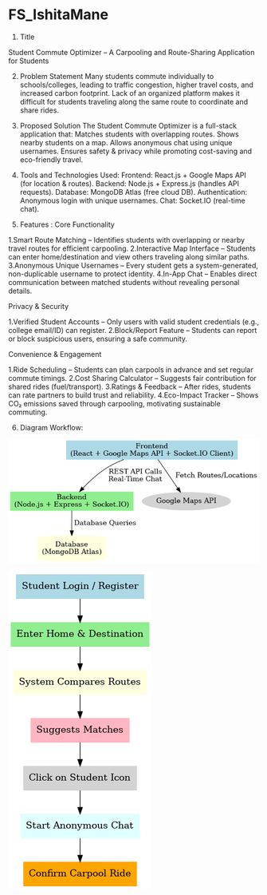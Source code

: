 # FS_IshitaMane
1. Title

Student Commute Optimizer – A Carpooling and Route-Sharing Application for Students

2. Problem Statement
Many students commute individually to schools/colleges, leading to traffic congestion, higher travel costs, and increased carbon footprint.
Lack of an organized platform makes it difficult for students traveling along the same route to coordinate and share rides.

3. Proposed Solution
The Student Commute Optimizer is a full-stack application that:
Matches students with overlapping routes.
Shows nearby students on a map.
Allows anonymous chat using unique usernames.
Ensures safety & privacy while promoting cost-saving and eco-friendly travel.

4.  Tools and Technologies Used:
Frontend: React.js + Google Maps API (for location & routes).
Backend: Node.js + Express.js (handles API requests).
Database: MongoDB Atlas (free cloud DB).
Authentication: Anonymous login with unique usernames.
Chat: Socket.IO (real-time chat).

5. Features :
  Core Functionality

1.Smart Route Matching – Identifies students with overlapping or nearby travel routes for efficient carpooling.
2.Interactive Map Interface – Students can enter home/destination and view others traveling along similar paths.
3.Anonymous Unique Usernames – Every student gets a system-generated, non-duplicable username to protect identity.
4.In-App Chat – Enables direct communication between matched students without revealing personal details.

  Privacy & Security

1.Verified Student Accounts – Only users with valid student credentials (e.g., college email/ID) can register.
2.Block/Report Feature – Students can report or block suspicious users, ensuring a safe community.

 Convenience & Engagement

1.Ride Scheduling – Students can plan carpools in advance and set regular commute timings.
2.Cost Sharing Calculator – Suggests fair contribution for shared rides (fuel/transport).
3.Ratings & Feedback – After rides, students can rate partners to build trust and reliability.
4.Eco-Impact Tracker – Shows CO₂ emissions saved through carpooling, motivating sustainable commuting. 

6. Diagram Workflow:
    
![Architecture Diagram](student_commute_optimizer_architecture.png)


![Flow Diagram](student_commute_optimizer_flow.png)

   
